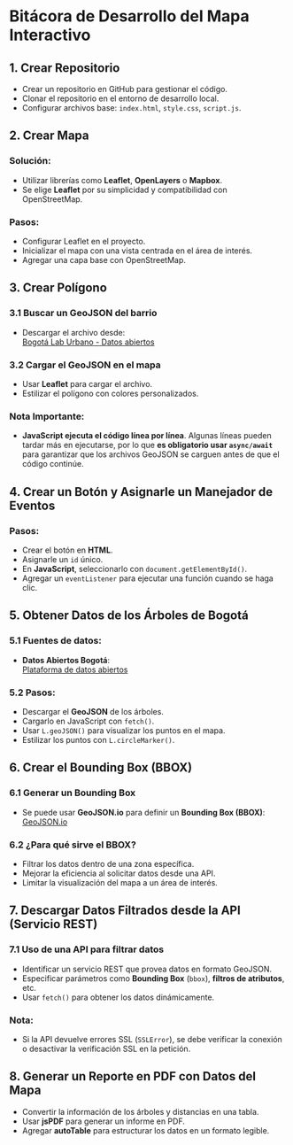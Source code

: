 # Bitácora de Desarrollo del Mapa Interactivo

## 1. Crear Repositorio
- Crear un repositorio en GitHub para gestionar el código.
- Clonar el repositorio en el entorno de desarrollo local.
- Configurar archivos base: `index.html`, `style.css`, `script.js`.

## 2. Crear Mapa
### Solución:
- Utilizar librerías como **Leaflet**, **OpenLayers** o **Mapbox**.
- Se elige **Leaflet** por su simplicidad y compatibilidad con OpenStreetMap.

### Pasos:
- Configurar Leaflet en el proyecto.
- Inicializar el mapa con una vista centrada en el área de interés.
- Agregar una capa base con OpenStreetMap.

## 3. Crear Polígono
### 3.1 Buscar un GeoJSON del barrio
- Descargar el archivo desde:  
  [Bogotá Lab Urbano - Datos abiertos](https://bogota-laburbano.opendatasoft.com/explore/dataset/barrios-bogota/export/)

### 3.2 Cargar el GeoJSON en el mapa
- Usar **Leaflet** para cargar el archivo.
- Estilizar el polígono con colores personalizados.

### Nota Importante:
- **JavaScript ejecuta el código línea por línea**. Algunas líneas pueden tardar más en ejecutarse, por lo que **es obligatorio usar `async/await`** para garantizar que los archivos GeoJSON se carguen antes de que el código continúe.

## 4. Crear un Botón y Asignarle un Manejador de Eventos
### Pasos:
- Crear el botón en **HTML**.
- Asignarle un `id` único.
- En **JavaScript**, seleccionarlo con `document.getElementById()`.
- Agregar un `eventListener` para ejecutar una función cuando se haga clic.

## 5. Obtener Datos de los Árboles de Bogotá
### 5.1 Fuentes de datos:
- **Datos Abiertos Bogotá**:  
  [Plataforma de datos abiertos](https://datosabiertos.bogota.gov.co)

### 5.2 Pasos:
- Descargar el **GeoJSON** de los árboles.
- Cargarlo en JavaScript con `fetch()`.
- Usar `L.geoJSON()` para visualizar los puntos en el mapa.
- Estilizar los puntos con `L.circleMarker()`.

## 6. Crear el Bounding Box (BBOX)
### 6.1 Generar un Bounding Box
- Se puede usar **GeoJSON.io** para definir un **Bounding Box (BBOX)**:  
  [GeoJSON.io](https://geojson.io/#map=15.07/4.6917/-74.06557)

### 6.2 ¿Para qué sirve el BBOX?
- Filtrar los datos dentro de una zona específica.
- Mejorar la eficiencia al solicitar datos desde una API.
- Limitar la visualización del mapa a un área de interés.

## 7. Descargar Datos Filtrados desde la API (Servicio REST)
### 7.1 Uso de una API para filtrar datos
- Identificar un servicio REST que provea datos en formato GeoJSON.
- Especificar parámetros como **Bounding Box** (`bbox`), **filtros de atributos**, etc.
- Usar `fetch()` para obtener los datos dinámicamente.

### Nota:
- Si la API devuelve errores SSL (`SSLError`), se debe verificar la conexión o desactivar la verificación SSL en la petición.

## 8. Generar un Reporte en PDF con Datos del Mapa
- Convertir la información de los árboles y distancias en una tabla.
- Usar **jsPDF** para generar un informe en PDF.
- Agregar **autoTable** para estructurar los datos en un formato legible.